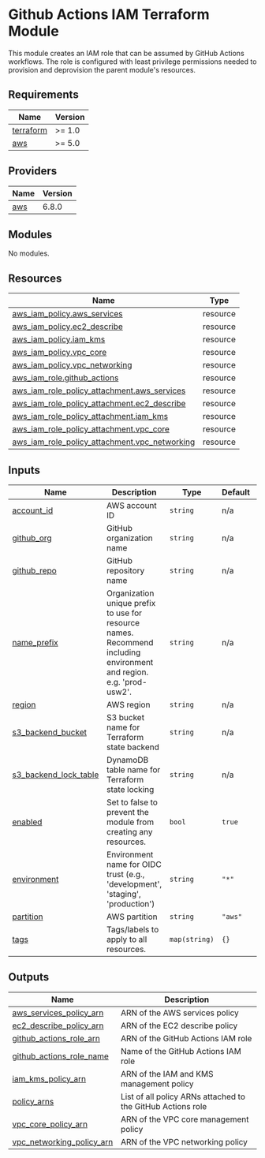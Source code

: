 # Github Actions IAM Terraform Module

This module creates an IAM role that can be assumed by GitHub Actions workflows. The role is configured with least privilege permissions needed to provision and deprovision the parent module's resources.

<!-- BEGIN_TF_DOCS -->
## Requirements

| Name | Version |
|------|---------|
| <a name="requirement_terraform"></a> [terraform](#requirement\_terraform) | >= 1.0 |
| <a name="requirement_aws"></a> [aws](#requirement\_aws) | >= 5.0 |

## Providers

| Name | Version |
|------|---------|
| <a name="provider_aws"></a> [aws](#provider\_aws) | 6.8.0 |

## Modules

No modules.

## Resources

| Name | Type |
|------|------|
| [aws_iam_policy.aws_services](https://registry.terraform.io/providers/hashicorp/aws/latest/docs/resources/iam_policy) | resource |
| [aws_iam_policy.ec2_describe](https://registry.terraform.io/providers/hashicorp/aws/latest/docs/resources/iam_policy) | resource |
| [aws_iam_policy.iam_kms](https://registry.terraform.io/providers/hashicorp/aws/latest/docs/resources/iam_policy) | resource |
| [aws_iam_policy.vpc_core](https://registry.terraform.io/providers/hashicorp/aws/latest/docs/resources/iam_policy) | resource |
| [aws_iam_policy.vpc_networking](https://registry.terraform.io/providers/hashicorp/aws/latest/docs/resources/iam_policy) | resource |
| [aws_iam_role.github_actions](https://registry.terraform.io/providers/hashicorp/aws/latest/docs/resources/iam_role) | resource |
| [aws_iam_role_policy_attachment.aws_services](https://registry.terraform.io/providers/hashicorp/aws/latest/docs/resources/iam_role_policy_attachment) | resource |
| [aws_iam_role_policy_attachment.ec2_describe](https://registry.terraform.io/providers/hashicorp/aws/latest/docs/resources/iam_role_policy_attachment) | resource |
| [aws_iam_role_policy_attachment.iam_kms](https://registry.terraform.io/providers/hashicorp/aws/latest/docs/resources/iam_role_policy_attachment) | resource |
| [aws_iam_role_policy_attachment.vpc_core](https://registry.terraform.io/providers/hashicorp/aws/latest/docs/resources/iam_role_policy_attachment) | resource |
| [aws_iam_role_policy_attachment.vpc_networking](https://registry.terraform.io/providers/hashicorp/aws/latest/docs/resources/iam_role_policy_attachment) | resource |

## Inputs

| Name | Description | Type | Default | Required |
|------|-------------|------|---------|:--------:|
| <a name="input_account_id"></a> [account\_id](#input\_account\_id) | AWS account ID | `string` | n/a | yes |
| <a name="input_github_org"></a> [github\_org](#input\_github\_org) | GitHub organization name | `string` | n/a | yes |
| <a name="input_github_repo"></a> [github\_repo](#input\_github\_repo) | GitHub repository name | `string` | n/a | yes |
| <a name="input_name_prefix"></a> [name\_prefix](#input\_name\_prefix) | Organization unique prefix to use for resource names. Recommend including environment and region. e.g. 'prod-usw2'. | `string` | n/a | yes |
| <a name="input_region"></a> [region](#input\_region) | AWS region | `string` | n/a | yes |
| <a name="input_s3_backend_bucket"></a> [s3\_backend\_bucket](#input\_s3\_backend\_bucket) | S3 bucket name for Terraform state backend | `string` | n/a | yes |
| <a name="input_s3_backend_lock_table"></a> [s3\_backend\_lock\_table](#input\_s3\_backend\_lock\_table) | DynamoDB table name for Terraform state locking | `string` | n/a | yes |
| <a name="input_enabled"></a> [enabled](#input\_enabled) | Set to false to prevent the module from creating any resources. | `bool` | `true` | no |
| <a name="input_environment"></a> [environment](#input\_environment) | Environment name for OIDC trust (e.g., 'development', 'staging', 'production') | `string` | `"*"` | no |
| <a name="input_partition"></a> [partition](#input\_partition) | AWS partition | `string` | `"aws"` | no |
| <a name="input_tags"></a> [tags](#input\_tags) | Tags/labels to apply to all resources. | `map(string)` | `{}` | no |

## Outputs

| Name | Description |
|------|-------------|
| <a name="output_aws_services_policy_arn"></a> [aws\_services\_policy\_arn](#output\_aws\_services\_policy\_arn) | ARN of the AWS services policy |
| <a name="output_ec2_describe_policy_arn"></a> [ec2\_describe\_policy\_arn](#output\_ec2\_describe\_policy\_arn) | ARN of the EC2 describe policy |
| <a name="output_github_actions_role_arn"></a> [github\_actions\_role\_arn](#output\_github\_actions\_role\_arn) | ARN of the GitHub Actions IAM role |
| <a name="output_github_actions_role_name"></a> [github\_actions\_role\_name](#output\_github\_actions\_role\_name) | Name of the GitHub Actions IAM role |
| <a name="output_iam_kms_policy_arn"></a> [iam\_kms\_policy\_arn](#output\_iam\_kms\_policy\_arn) | ARN of the IAM and KMS management policy |
| <a name="output_policy_arns"></a> [policy\_arns](#output\_policy\_arns) | List of all policy ARNs attached to the GitHub Actions role |
| <a name="output_vpc_core_policy_arn"></a> [vpc\_core\_policy\_arn](#output\_vpc\_core\_policy\_arn) | ARN of the VPC core management policy |
| <a name="output_vpc_networking_policy_arn"></a> [vpc\_networking\_policy\_arn](#output\_vpc\_networking\_policy\_arn) | ARN of the VPC networking policy |
<!-- END_TF_DOCS -->
